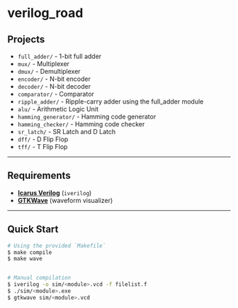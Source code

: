 # verilog_road

## Projects

- `full_adder/` - 1-bit full adder
- `mux/` - Multiplexer
- `dmux/` - Demultiplexer
- `encoder/` - N-bit encoder
- `decoder/` - N-bit decoder
- `comparator/` - Comparator
- `ripple_adder/` - Ripple-carry adder using the full_adder module
- `alu/` - Arithmetic Logic Unit
- `hamming_generator/` - Hamming code generator
- `hamming_checker/` - Hamming code checker
- `sr_latch/` - SR Latch and D Latch
- `dff/` - D Flip Flop
- `tff/` - T Flip Flop

---

## Requirements

- **[Icarus Verilog](http://iverilog.icarus.com/)** (`iverilog`)  
- **[GTKWave](http://gtkwave.sourceforge.net/)** (waveform visualizer)  

---

## Quick Start


```bash
# Using the provided `Makefile`
$ make compile
$ make wave 


# Manual compilation
$ iverilog -o sim/<module>.vcd -f filelist.f
$ ./sim/<module>.exe
$ gtkwave sim/<module>.vcd
